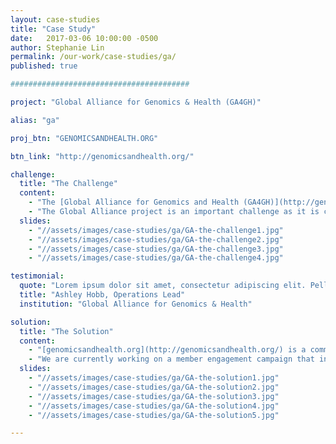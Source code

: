 ```yaml
---
layout: case-studies
title: "Case Study"
date:   2017-03-06 10:00:00 -0500
author: Stephanie Lin
permalink: /our-work/case-studies/ga/
published: true

########################################

project: "Global Alliance for Genomics & Health (GA4GH)"

alias: "ga"

proj_btn: "GENOMICSANDHEALTH.ORG"

btn_link: "http://genomicsandhealth.org/"

challenge:
  title: "The Challenge"
  content:
    - "The [Global Alliance for Genomics and Health (GA4GH)](http://genomicsandhealth.org/) was formed to help accelerate the potential of genomic medicine to advance human health. It brings together over 400 leading institutions working in healthcare, research, disease advocacy, life science, and information technology. Our team continues to be a hands-on digital service provider, helping GA4GH reach a global community and advance the formation of important new data-sharing tools and collaborative initiatives."
    - "The Global Alliance project is an important challenge as it is constantly in flux; their [Working Groups](http://genomicsandhealth.org/working-groups), [Work Products and Demonstration Projects](http://genomicsandhealth.org/work-products-demonstration-projects) are continually evolving. The GA4GH website and online tools have to successfully reflect these changes in order to ensure that a global audience is informed and aligned."
  slides:
    - "//assets/images/case-studies/ga/GA-the-challenge1.jpg"
    - "//assets/images/case-studies/ga/GA-the-challenge2.jpg"
    - "//assets/images/case-studies/ga/GA-the-challenge3.jpg"
    - "//assets/images/case-studies/ga/GA-the-challenge4.jpg"

testimonial:
  quote: "Lorem ipsum dolor sit amet, consectetur adipiscing elit. Pellentesque hendrerit nibh ac nisl eleifend, nec congue felis lacinia. Donec ac erat velit. Aliquam erat volutpat.  Congue felis lacinia donec ac erat velit.Aliquam erat volutpat.  Congue felis lacinia donec ac erat velit Congue felis lacinia donec ac erat velit.Aliquam erat volutpat."
  title: "Ashley Hobb, Operations Lead"
  institution: "Global Alliance for Genomics & Health"

solution:
  title: "The Solution"
  content:
    - "[genomicsandhealth.org](http://genomicsandhealth.org/) is a communication tool that allows the Global Alliance to clearly communicate the status of their organization, members, and work activities with their key audiences.  When designing and developing GA4GH operational tools, our primary aim is to keep them simple so that the GA4GH team is as efficient as possible and can focus on more important operations.  For the public audience, the [news and events blog](http://genomicsandhealth.org/news-blog) is a recent addition to the website that provides a less formal means of discussing internal and external work. The blog has not only been a successful way to increase Google rankings, but also provides a central 'meeting ground' for community members to remain informed and motivated to collaborate on data sharing initiatives. "
    - "We are currently working on a member engagement campaign that involves building a private portal allowing GA's operational team to recruit new members and approve membership applications. It will also include features for communication amongst the international group and cut down on operational tasks."
  slides:
    - "//assets/images/case-studies/ga/GA-the-solution1.jpg"
    - "//assets/images/case-studies/ga/GA-the-solution2.jpg"
    - "//assets/images/case-studies/ga/GA-the-solution3.jpg"
    - "//assets/images/case-studies/ga/GA-the-solution4.jpg"
    - "//assets/images/case-studies/ga/GA-the-solution5.jpg"

---
```

